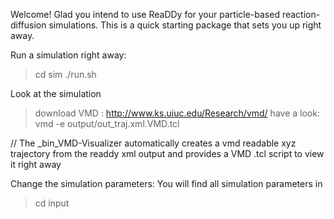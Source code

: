 Welcome!
Glad you intend to use ReaDDy for your particle-based reaction-diffusion simulations.
This is a quick starting package that sets you up right away.

Run a simulation right away:
>	cd sim
>	./run.sh

Look at the simulation
>	download VMD : http://www.ks.uiuc.edu/Research/vmd/
have a look:
>	vmd -e output/out_traj.xml.VMD.tcl

// The _bin_VMD-Visualizer automatically creates a vmd readable xyz trajectory from the readdy xml output and provides a VMD .tcl script to view it right away


Change the simulation parameters:
You will find all simulation parameters in 
> 	cd input






